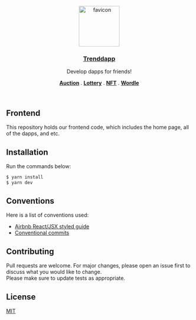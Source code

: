 <p align="center">
  <a href="https://trenddap.com">
    <img width="110" height="110" alt="favicon" src="https://user-images.githubusercontent.com/31795824/202284118-1d661634-6665-4fa4-89c1-5eb9131106d3.png">
    <h3 align="center">Trenddapp</h3>
  </a>
</p>

<p align="center">
  Develop dapps for friends!
</p>

<p align="center">
  <a href="https://trenddapp.com/dapps/auction"><strong>Auction</strong></a> .
  <a href="https://trenddapp.com/dapps/lottery"><strong>Lottery</strong></a> .
  <a href="https://trenddapp.com/dapps/nft"><strong>NFT</strong></a> .
  <a href="https://trenddapp.com/dapps/wordle"><strong>Wordle</strong></a>
</p>
<br/>

## Frontend
This repository holds our frontend code, which includes the home page, all of the dapps, and etc.

## Installation
Run the commands below:
```sh
$ yarn install
$ yarn dev
```

## Conventions
Here is a list of conventions used:
- [Airbnb React/JSX styled guide](https://github.com/airbnb/javascript/tree/master/react)
- [Conventional commits](https://www.conventionalcommits.org/en/v1.0.0)

## Contributing
Pull requests are welcome. For major changes, please open an issue first to discuss what you would like to change.  
Please make sure to update tests as appropriate.

## License
[MIT](https://choosealicense.com/licenses/mit/)
